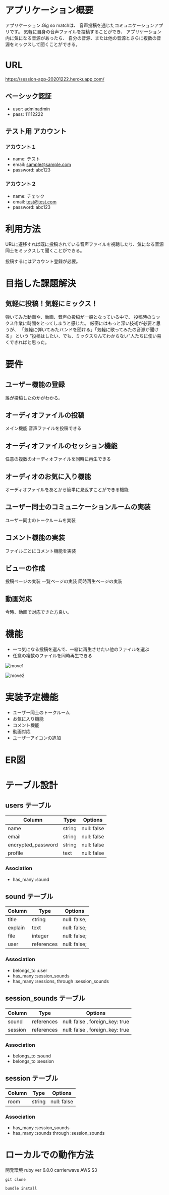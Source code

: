 # アプリケーション概要
アプリケーション:Gig so matchは、
音声投稿を通じたコミュニケーションアプリです。
気軽に自身の音声ファイルを投稿することができ、
アプリケーション内に気になる音源があったら、
自分の音源、または他の音源とさらに複数の音源をミックスして聞くことができる。


# URL
https://session-app-20201222.herokuapp.com/

## ベーシック認証
- user: adminadmin
- pass: 11112222
## テスト用 アカウント
### アカウント１
- name: テスト 
- email: sample@sample.com 
- password: abc123

### アカウント２
- name: チェック 
- email: test@test.com 
- password: abc123
 

# 利用方法
URLに遷移すれば既に投稿されている音声ファイルを視聴したり、気になる音源同士をミックスして聞くことができる。

投稿するにはアカウント登録が必要。


# 目指した課題解決
## 気軽に投稿！気軽にミックス！
弾いてみた動画や、動画、音声の投稿が一般となっている中で、
投稿時のミックス作業に時間をとってしまうと感じた。
厳密にはもっと深い技術が必要と思うが、
「気軽に弾いてみたバンドを聞ける」「気軽に歌ってみたの音源が聞ける」
という
”投稿はしたい、でも、ミックスなんてわからない”人たちに使い易くできればと思った。

# 要件
## ユーザー機能の登録
誰が投稿したのかがわかる。
## オーディオファイルの投稿
メイン機能
音声ファイルを投稿できる
## オーディオファイルのセッション機能
任意の複数のオーディオファイルを同時に再生できる
## オーディオのお気に入り機能
オーディオファイルをあとから簡単に見返すことができる機能
## ユーザー同士のコミュニケーションルームの実装
ユーザー同士のトークルームを実装
## コメント機能の実装
ファイルごとにコメント機能を実装

## ビューの作成
投稿ページの実装
一覧ページの実装
同時再生ページの実装


## 動画対応
今時、動画で対応できた方良い。

# 機能

- 一つ気になる投稿を選んで、一緒に再生させたい他のファイルを選ぶ
- 任意の複数のファイルを同時再生できる

![move1](https://raw.github.com/wiki/Dmondial/session_app/images/move1.gif)

![move2](https://raw.github.com/wiki/Dmondial/session_app/images/move2.gif)


# 実装予定機能
- ユーザー同士のトークルーム
- お気に入り機能
- コメント機能
- 動画対応
- ユーザーアイコンの追加

# ER図
# テーブル設計

## users テーブル

| Column             | Type    | Options     |
| --------           | ------  | ----------- |
| name               | string  | null: false |
| email              | string  | null: false |
| encrypted_password | string  | null: false |
| profile            | text    | null: false |



### Asociation

- has_many :sound

## sound テーブル

| Column       | Type       | Options                        |
| -------      | ---------  | ------------------------------ |
| title        | string     | null: false;                   |
| explain      | text       | null: false;                   |
| file         | integer    | null: false;                   |
| user         | references | null: false;                   |


### Association

- belongs_to :user
- has_many :session_sounds
- has_many :sessions, through :session_sounds


## session_sounds テーブル

| Column          | Type       | Options                         |
| ------          | ------     | -----------                     |
| sound           | references | null: false , foreign_key: true |
| session         | references | null: false , foreign_key: true |

### Association
- belongs_to :sound
- belongs_to :session


## session テーブル

| Column          | Type       | Options                         |
| ------          | ------     | -----------                     |
| room            | string     | null: false                     |


### Association

- has_many :session_sounds
- has_many :sounds through :session_sounds


# ローカルでの動作方法
開発環境 
ruby ver 6.0.0
carrierwave
AWS S3

```
git clone
```
```
bundle install
```
